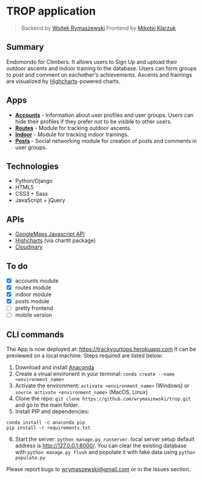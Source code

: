 # TROP application

> Backend by [Wojtek Rymaszewski](https://github.com/wrymaszewski)
> Frontend by [Mikołaj Klarżuk](https://github.com/daxtersky)

## Summary

Endomondo for Climbers. It allows users to Sign Up and upload their outdoor ascents and indoor training to the database. Users can form groups to post and comment on eachother's achievements. Ascents and trainings are visualized by [Highcharts](https://www.highcharts.com)-powered charts.

## Apps
- [**Accounts**](accounts/) - Information about user profiles and user groups. Users can hide their profiles if they prefer not to be visible to other users.
- [**Routes**](routes/) - Module for tracking outdoor ascents.
- [**Indoor**](indoor/) - Module for tracking indoor trainings.
- [**Posts**](posts/) - Social networking module for creation of posts and comments in user groups.

## Technologies

- Python/Django
- HTML5
- CSS3 + Sass
- JavaScript + jQuery

## APIs
 - [GoogleMaps Javascript API](https://developers.google.com/maps)
 - [Highcharts](https://www.highcharts.com) (via chartit package)
 - [Cloudinary](https://cloudinary.com/)

## To do

- [x] accounts module
- [x] routes module
- [x] indoor module
- [x] posts module
- [ ] pretty frontend
- [ ] mobile version

## CLI commands
 The App is now deployed at: https://trackyourtops.herokuapp.com
  It can be previewed on a local machine. Steps required are listed below:
  1. Download and install [Anaconda](https://www.anaconda.com/download/#linux)
  2. Create a virual environent in your terminal: `conda create --name <environment_name>`
  3. Activate the environment: `activate <environment_name>` (Windows) or `source activate <environment_name>` (MacOS, Linux) 
  4. Clone the repo: `git clone https://github.com/wrymaszewski/trop.git` and go to the main folder.
  5. Install PIP and dependencies:
  ```
  conda install -c anaconda pip
  pip install -r requirements.txt
  ```
  6. Start the server: `python manage.py runserver`. local server setup default address is <http://127.0.0.1:8000/>. You can clear the existing database with `python manage.py flush` and populate it with fake data using `python populate.py`

Please report bugs to wrymaszewski@gmail.com or in the Issues section.
